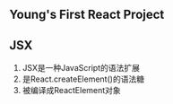 ## Young's First React Project
## JSX
  1. JSX是一种JavaScript的语法扩展
  2. 是React.createElement()的语法糖
  3. 被编译成ReactElement对象